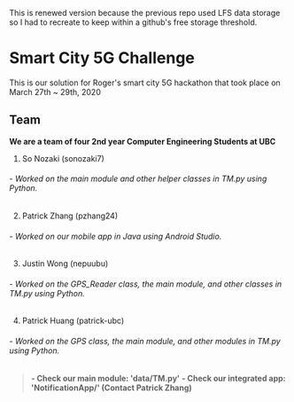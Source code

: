 This is renewed version because the previous repo used LFS data storage so I had to recreate to keep within a github's free storage threshold.

# Smart City 5G Challenge
This is our solution for Roger's smart city 5G hackathon that took place on March 27th ~ 29th, 2020

## Team 
**We are a team of four 2nd year Computer Engineering Students at UBC**
1) So Nozaki        (sonozaki7)
######   - Worked on the main module and other helper classes in TM.py using Python.
2) Patrick Zhang    (pzhang24)
######   - Worked on our mobile app in Java using Android Studio.
3) Justin Wong      (nepuubu)
######   - Worked on the GPS_Reader class, the main module, and other classes in TM.py using Python.
4) Patrick Huang    (patrick-ubc)
######   - Worked on the GPS class, the main module, and other modules in TM.py using Python.


> **- Check our main module: 'data/TM.py'**
> **- Check our integrated app: 'NotificationApp/' (Contact Patrick Zhang)**
